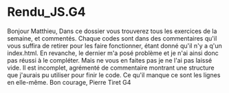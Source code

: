 # Rendu_JS.G4
Bonjour Matthieu,
Dans ce dossier vous trouverez tous les exercices de la semaine, et commentés.
Chaque codes sont dans des commentaires qu'il vous suffira de retirer pour les faire fonctionner, étant donné qu'il n'y a q'un index.html.
En revanche, le dernier m'a posé problème et je n'ai ainsi donc pas réussi à le compléter.
Mais ne vous en faites pas je ne l'ai pas laissé vide. Il est incomplet, agrémenté de commentaire montrant une structure
que j'aurais pu utiliser pour finir le code. Ce qu'il manque ce sont les lignes en elle-même.
Bon courage,
Pierre Tiret G4
